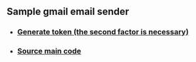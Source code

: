 ## Sample gmail email sender

- ### [Generate token (the second factor is necessary)](https://myaccount.google.com/u/0/apppasswords)

- ### [Source main code](https://raw.githubusercontent.com/maxisandoval37/sample_gmail_email_sender/main/src/main/java/com/example/demo/DemoApplication.java)